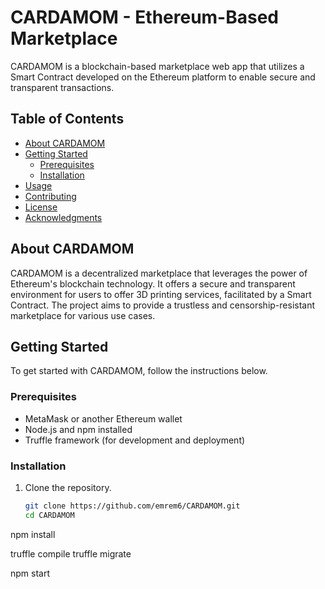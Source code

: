 # CARDAMOM - Ethereum-Based Marketplace

CARDAMOM is a blockchain-based marketplace web app that utilizes a Smart Contract developed on the Ethereum platform to enable secure and transparent transactions.

## Table of Contents
- [About CARDAMOM](#about-cardamom)
- [Getting Started](#getting-started)
  - [Prerequisites](#prerequisites)
  - [Installation](#installation)
- [Usage](#usage)
- [Contributing](#contributing)
- [License](#license)
- [Acknowledgments](#acknowledgments)

## About CARDAMOM
CARDAMOM is a decentralized marketplace that leverages the power of Ethereum's blockchain technology. It offers a secure and transparent environment for users to offer 3D printing services, facilitated by a Smart Contract. The project aims to provide a trustless and censorship-resistant marketplace for various use cases.

## Getting Started
To get started with CARDAMOM, follow the instructions below.

### Prerequisites
- MetaMask or another Ethereum wallet
- Node.js and npm installed
- Truffle framework (for development and deployment)

### Installation
1. Clone the repository.
   ```bash
   git clone https://github.com/emrem6/CARDAMOM.git
   cd CARDAMOM

npm install

truffle compile
truffle migrate

npm start
